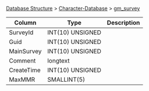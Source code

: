 [Database Structure](Database-Structure) > [Character-Database](Character-Database) > [gm_survey](gm_survey)

Column | Type | Description
--- | --- | ---
SurveyId | INT(10) UNSIGNED | 
Guid | INT(10) UNSIGNED | 
MainSurvey | INT(10) UNSIGNED | 
Comment | longtext | 
CreateTime | INT(10) UNSIGNED | 
MaxMMR | SMALLINT(5) | 
